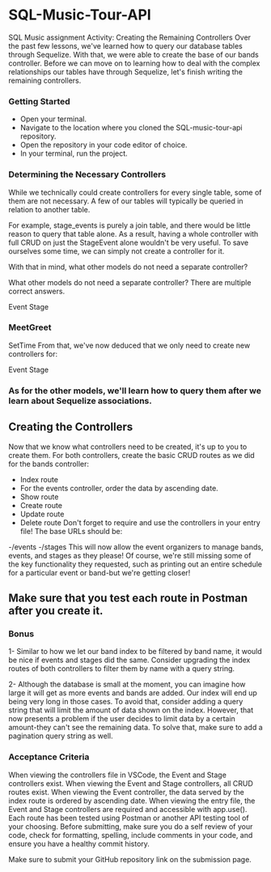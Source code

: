 # SQL-Music-Tour-API
SQL Music assignment
Activity: Creating the Remaining Controllers
Over the past few lessons, we've learned how to query our database tables through Sequelize. With that, we were able to create the base of our bands controller. Before we can move on to learning how to deal with the complex relationships our tables have through Sequelize, let's finish writing the remaining controllers.

 ### Getting Started
- Open your terminal.
- Navigate to the location where you cloned the SQL-music-tour-api repository.
- Open the repository in your code editor of choice.
- In your terminal, run the project.
### Determining the Necessary Controllers
While we technically could create controllers for every single table, some of them are not necessary. A few of our tables will typically be queried in relation to another table.

For example, stage_events is purely a join table, and there would be little reason to query that table alone. As a result, having a whole controller with full CRUD on just the StageEvent alone wouldn't be very useful. To save ourselves some time, we can simply not create a controller for it.

With that in mind, what other models do not need a separate controller?

What other models do not need a separate controller? There are multiple correct answers.

Event
Stage
### MeetGreet
SetTime
From that, we've now deduced that we only need to create new controllers for:

Event
Stage
### As for the other models, we'll learn how to query them after we learn about Sequelize associations.

## Creating the Controllers
Now that we know what controllers need to be created, it's up to you to create them. For both controllers, create the basic CRUD routes as we did for the bands controller:

- Index route
 - For the events controller, order the data by ascending date.
- Show route
- Create route
- Update route
- Delete route
Don't forget to require and use the controllers in your entry file! The base URLs should be:

-/events
-/stages
This will now allow the event organizers to manage bands, events, and stages as they please! Of course, we're still missing some of the key functionality they requested, such as printing out an entire schedule for a particular event or band-but we're getting closer!

## Make sure that you test each route in Postman after you create it.

### Bonus
1- Similar to how we let our band index to be filtered by band name, it would be nice if events and stages did the same. Consider upgrading the index routes of both controllers to filter them by name with a query string.

2- Although the database is small at the moment, you can imagine how large it will get as more events and bands are added. Our index will end up being very long in those cases. To avoid that, consider adding a query string that will limit the amount of data shown on the index.
However, that now presents a problem if the user decides to limit data by a certain amount-they can't see the remaining data. To solve that, make sure to add a pagination query string as well.

### Acceptance Criteria
When viewing the controllers file in VSCode, the Event and Stage controllers exist.
When viewing the Event and Stage controllers, all CRUD routes exist.
When viewing the Event controller, the data served by the index route is ordered by ascending date.
When viewing the entry file, the Event and Stage controllers are required and accessible with app.use().
Each route has been tested using Postman or another API testing tool of your choosing.
Before submitting, make sure you do a self review of your code, check for formatting, spelling, include comments in your code, and ensure you have a healthy commit history.

Make sure to submit your GitHub repository link on the submission page.
